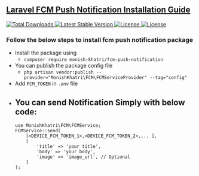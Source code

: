 ## [Laravel FCM Push Notification Installation Guide](https://packagist.org/packages/monish-khatri/fcm-push-notification)
<p>
    <a href="https://packagist.org/packages/monish-khatri/fcm-push-notification">
        <img src="https://img.shields.io/packagist/dt/monish-khatri/fcm-push-notification" alt="Total Downloads">
    </a>
    <a href="https://packagist.org/packages/monish-khatri/fcm-push-notification">
        <img src="https://img.shields.io/packagist/v/monish-khatri/fcm-push-notification" alt="Latest Stable Version">
    </a>
    <a href="https://packagist.org/packages/monish-khatri/fcm-push-notification">
        <img src="https://img.shields.io/packagist/l/monish-khatri/fcm-push-notification" alt="License">
    </a>
    <a href="https://packagist.org/packages/monish-khatri/fcm-push-notification">
        <img src="https://img.shields.io/packagist/stars/monish-khatri/fcm-push-notification" alt="License">
    </a>
</p>

### Follow the below steps to install fcm push notification package
- Install the package using
  - `composer require monish-khatri/fcm-push-notification`
- You can publish the package config file
  - `php artisan vendor:publish --provider="MonishKhatri\FCM\FCMServiceProvider" --tag="config"`
- Add `FCM_TOKEN` in `.env` file
- You can send Notification Simply with below code:
    -
    ```
    use MonishKhatri\FCM\FCMService;
    FCMService::send(
        [<DEVICE_FCM_TOKEN_1>,<DEVICE_FCM_TOKEN_2>,... ],
        [
            'title' => 'your title',
            'body' => 'your body',
            'image' => 'image_url', // Optional
        ]
    );
    ```
